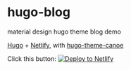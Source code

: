 # hugo-blog
material design hugo theme blog demo

[Hugo](https://gohugo.io/) + [Netlify](https://www.netlify.com/), with [hugo-theme-canoe](https://github.com/stkevintan/canoe)

Click this button:
[![Deploy to Netlify](https://www.netlify.com/img/deploy/button.svg)](https://app.netlify.com/start/deploy?repository=https://github.com/qingely/hugo-blog/)
